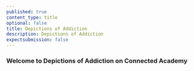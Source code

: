 ```yaml
---
published: true
content_type: title
optional: false
title: Depictions of Addiction
description: Depictions of Addiction
expectsubmission: false
---
```

### Welcome to Depictions of Addiction on Connected Academy